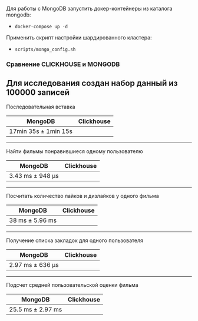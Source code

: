Для работы с MongoDB запустить докер-контейнеры из каталога mongodb:
 - `docker-compose up -d`

Применить скрипт настройки шардированного кластера:
 - `scripts/mongo_config.sh`

### Сравнение **CLICKHOUSE** и **MONGODB**

Для исследования создан набор данный из 100000 записей
------------
Последовательная вставка

| MongoDB | Clickhouse |
| ------------ | ------------ |
| 17min 35s ± 1min 15s |  |

------------
Найти фильмы понравившиеся одному пользователю

| MongoDB | Clickhouse |
| ------------ | ------------ |
| 3.43 ms ± 948 µs |  |

------------
Посчитать количество лайков и дизлайков у одного фильма

| MongoDB | Clickhouse |
| ------------ | ------------ |
| 38 ms ± 5.96 ms |  |

------------
Получение списка закладок для одного пользователя

| MongoDB | Clickhouse |
| ------------ | ------------ |
| 2.97 ms ± 636 µs |  |

------------
Подсчет средней пользовательской оценки фильма

| MongoDB | Clickhouse |
| ------------ | ------------ |
| 25.5 ms ± 2.97 ms |  |
